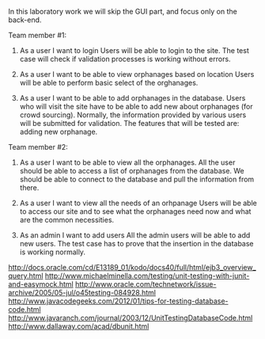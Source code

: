 In this laboratory work we will skip the GUI part, and focus only on the back-end. 

Team member #1:
1. As a user I want to login
Users will be able to login to the site. The test case will check if validation processes is working without errors.

2. As a user I want to be able to view orphanages based on location
Users will be able to perform basic select of the orghanages. 

3. As a user I want to be able to add orphanages in the database. 
Users who will visit the site have to be able to add new about orphanages (for crowd sourcing). Normally, 
the information provided by various users will be submitted for validation. The features that will be tested are: adding new orphanage.

 Team member #2:
1. As a user I want to be able to view all the orphanages.
All the user should be able to access a list of orphanages from the database. 
We should be able to connect to the database and pull the information from there. 

2. As a user I want to view all the needs of an orhpanage
Users will be able to access our site and to see what the orphanages need now and what are the common necessities.

3. As an admin I want to add users
All the admin users will be able to add new users.
The test case has to prove that the insertion in the database is working normally. 

http://docs.oracle.com/cd/E13189_01/kodo/docs40/full/html/ejb3_overview_query.html
http://www.michaelminella.com/testing/unit-testing-with-junit-and-easymock.html
http://www.oracle.com/technetwork/issue-archive/2005/05-jul/o45testing-084928.html
http://www.javacodegeeks.com/2012/01/tips-for-testing-database-code.html
http://www.javaranch.com/journal/2003/12/UnitTestingDatabaseCode.html
http://www.dallaway.com/acad/dbunit.html

